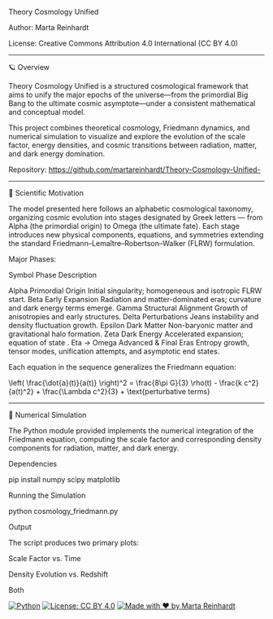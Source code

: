 
Theory Cosmology Unified

Author: Marta Reinhardt

License: Creative Commons Attribution 4.0 International (CC BY 4.0)


---

🪐 Overview

Theory Cosmology Unified is a structured cosmological framework that aims to unify the major epochs of the universe—from the primordial Big Bang to the ultimate cosmic asymptote—under a consistent mathematical and conceptual model.

This project combines theoretical cosmology, Friedmann dynamics, and numerical simulation to visualize and explore the evolution of the scale factor, energy densities, and cosmic transitions between radiation, matter, and dark energy domination.

Repository: https://github.com/martareinhardt/Theory-Cosmology-Unified-


---

🔭 Scientific Motivation

The model presented here follows an alphabetic cosmological taxonomy, organizing cosmic evolution into stages designated by Greek letters — from Alpha (the primordial origin) to Omega (the ultimate fate). Each stage introduces new physical components, equations, and symmetries extending the standard Friedmann–Lemaître–Robertson–Walker (FLRW) formulation.

Major Phases:

Symbol	Phase	Description

Alpha	Primordial Origin	Initial singularity; homogeneous and isotropic FLRW start.
Beta	Early Expansion	Radiation and matter-dominated eras; curvature and dark energy terms emerge.
Gamma	Structural Alignment	Growth of anisotropies and early structures.
Delta	Perturbations	Jeans instability and density fluctuation growth.
Epsilon	Dark Matter	Non-baryonic matter and gravitational halo formation.
Zeta	Dark Energy	Accelerated expansion; equation of state .
Eta → Omega	Advanced & Final Eras	Entropy growth, tensor modes, unification attempts, and asymptotic end states.


Each equation in the sequence generalizes the Friedmann equation:

\left( \frac{\dot{a}(t)}{a(t)} \right)^2 = \frac{8\pi G}{3} \rho(t) - \frac{k c^2}{a(t)^2} + \frac{\Lambda c^2}{3} + \text{perturbative terms}


---

🧮 Numerical Simulation

The Python module provided implements the numerical integration of the Friedmann equation, computing the scale factor  and corresponding density components for radiation, matter, and dark energy.

Dependencies

pip install numpy scipy matplotlib

Running the Simulation

python cosmology_friedmann.py

Output

The script produces two primary plots:

Scale Factor vs. Time 

Density Evolution vs. Redshift 


Both

[![Python](https://img.shields.io/badge/Python-3.10+-blue.svg)]()
[![License: CC BY 4.0](https://img.shields.io/badge/License-CC%20BY%204.0-lightgrey.svg)]()
[![Made with ❤️ by Marta Reinhardt](https://img.shields.io/badge/Made%20with%20%E2%9D%A4%EF%B8%8F-Marta%20Reinhardt-pink.svg)]()


